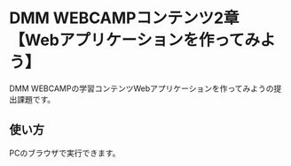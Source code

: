 # DMM WEBCAMPコンテンツ2章【Webアプリケーションを作ってみよう】
DMM WEBCAMPの学習コンテンツWebアプリケーションを作ってみようの提出課題です。
## 使い方
PCのブラウザで実行できます。
